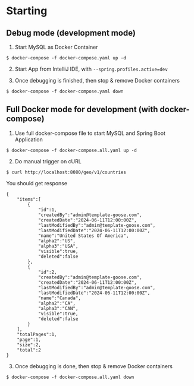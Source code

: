 # Starting

## Debug mode (development mode)

1. Start MySQL as Docker Container
```
$ docker-compose -f docker-compose.yaml up -d
```

2. Start App from IntelliJ IDE, with `--spring.profiles.active=dev`

3. Once debugging is finished, then stop & remove Docker containers

```
$ docker-compose -f docker-compose.yaml down
```

## Full Docker mode for development (with docker-compose)

1. Use full docker-compose file to start MySQL and Spring Boot Application

```
$ docker-compose -f docker-compose.all.yaml up -d
```

2. Do manual trigger on cURL

```
$ curl http://localhost:8080/geo/v1/countries
```

You should get response

```
{
    "items":[
        {
            "id":1,
            "createdBy":"admin@template-goose.com",
            "createdDate":"2024-06-11T12:00:00Z",
            "lastModifiedBy":"admin@template-goose.com",
            "lastModifiedDate":"2024-06-11T12:00:00Z",
            "name":"United States Of America",
            "alpha2":"US",
            "alpha3":"USA",
            "visible":true,
            "deleted":false
        },
        {
            "id":2,
            "createdBy":"admin@template-goose.com",
            "createdDate":"2024-06-11T12:00:00Z",
            "lastModifiedBy":"admin@template-goose.com",
            "lastModifiedDate":"2024-06-11T12:00:00Z",
            "name":"Canada",
            "alpha2":"CA",
            "alpha3":"CAN",
            "visible":true,
            "deleted":false
        }
    ],
    "totalPages":1,
    "page":1,
    "size":2,
    "total":2
}
```

3. Once debugging is done, then stop & remove Docker containers

```
$ docker-compose -f docker-compose.all.yaml down
```


